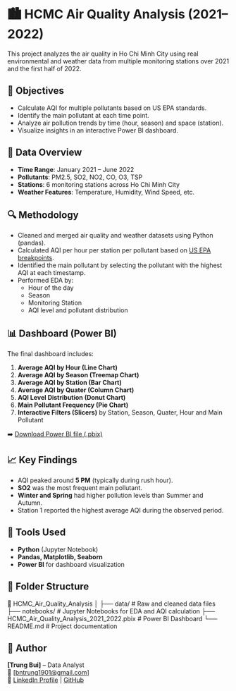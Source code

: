 # 🏙️ HCMC Air Quality Analysis (2021–2022)

This project analyzes the air quality in Ho Chi Minh City using real environmental and weather data from multiple monitoring stations over 2021 and the first half of 2022.

## 📌 Objectives

- Calculate AQI for multiple pollutants based on US EPA standards.
- Identify the main pollutant at each time point.
- Analyze air pollution trends by time (hour, season) and space (station).
- Visualize insights in an interactive Power BI dashboard.

## 🧮 Data Overview

- **Time Range**: January 2021 – June 2022  
- **Pollutants**: PM2.5, SO2, NO2, CO, O3, TSP  
- **Stations**: 6 monitoring stations across Ho Chi Minh City  
- **Weather Features**: Temperature, Humidity, Wind Speed, etc.

## 🔍 Methodology

- Cleaned and merged air quality and weather datasets using Python (pandas).
- Calculated AQI per hour per station per pollutant based on [US EPA breakpoints](https://www.airnow.gov/aqi/aqi-calculation/).
- Identified the main pollutant by selecting the pollutant with the highest AQI at each timestamp.
- Performed EDA by:
  - Hour of the day
  - Season
  - Monitoring Station
  - AQI level and pollutant distribution

## 📊 Dashboard (Power BI)

The final dashboard includes:

1. **Average AQI by Hour (Line Chart)**
2. **Average AQI by Season (Treemap Chart)**
3. **Average AQI by Station (Bar Chart)**
4. **Average AQI by Quater (Column Chart)**
5. **AQI Level Distribution (Donut Chart)**
6. **Main Pollutant Frequency (Pie Chart)**
7. **Interactive Filters (Slicers)** by Station, Season, Quater, Hour and Main Pollutant

➡️ [Download Power BI file (.pbix)](./HCMC_Air_Quality_Analysis_2021_2022.pbix)

## 📈 Key Findings

- AQI peaked around **5 PM** (typically during rush hour).
- **SO2** was the most frequent main pollutant.
- **Winter and Spring** had higher pollution levels than Summer and Autumn.
- Station 1 reported the highest average AQI during the observed period.

## 🚀 Tools Used

- **Python** (Jupyter Notebook)
- **Pandas, Matplotlib, Seaborn**
- **Power BI** for dashboard visualization

## 📂 Folder Structure
📁 HCMC_Air_Quality_Analysis
│
├── data/ # Raw and cleaned data files
├── notebooks/ # Jupyter Notebooks for EDA and AQI calculation
├── HCMC_Air_Quality_Analysis_2021_2022.pbix # Power BI Dashboard
└── README.md # Project documentation


## 👤 Author

**[Trung Bui]** – Data Analyst  
📧 [bntrung1901@gmail.com]  
🔗 [LinkedIn Profile](https://www.linkedin.com/in/trung-bui-1020ba93/) | [GitHub](https://github.com/bntrung1901)
